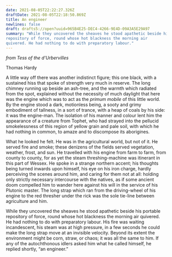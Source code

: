 ```yaml
---
date: 2021-08-05T22:22:27.326Z
draftDate: 2021-08-05T22:18:50.869Z
title: An engineer
newlines: false
draft: drafts5://open?uuid=965B4E25-DEC4-4266-9E4D-09A3A5E29A97
summary: "While they uncovered the sheaves he stood apathetic beside his portable
repository of force, round whose hot blackness the morning air
quivered. He had nothing to do with preparatory labour."
---
```



_from Tess of the d'Urbervilles_

Thomas Hardy

A little way off there was another indistinct figure; this one black,
with a sustained hiss that spoke of strength very much in reserve. The
long chimney running up beside an ash-tree, and the warmth which
radiated from the spot, explained without the necessity of much
daylight that here was the engine which was to act as the _primum
mobile_ of this little world. By the engine stood a dark, motionless
being, a sooty and grimy embodiment of tallness, in a sort of trance,
with a heap of coals by his side: it was the engine-man. The isolation
of his manner and colour lent him the appearance of a creature from
Tophet, who had strayed into the pellucid smokelessness of this region
of yellow grain and pale soil, with which he had nothing in common, to
amaze and to discompose its aborigines.

What he looked he felt. He was in the agricultural world, but not of
it. He served fire and smoke; these denizens of the fields served
vegetation, weather, frost, and sun. He travelled with his engine from
farm to farm, from county to county, for as yet the steam
threshing-machine was itinerant in this part of Wessex. He spoke in a
strange northern accent; his thoughts being turned inwards upon
himself, his eye on his iron charge, hardly perceiving the scenes
around him, and caring for them not at all: holding only strictly
necessary intercourse with the natives, as if some ancient doom
compelled him to wander here against his will in the service of his
Plutonic master. The long strap which ran from the driving-wheel of his
engine to the red thresher under the rick was the sole tie-line between
agriculture and him.

While they uncovered the sheaves he stood apathetic beside his portable
repository of force, round whose hot blackness the morning air
quivered. He had nothing to do with preparatory labour. His fire was
waiting incandescent, his steam was at high pressure, in a few seconds
he could make the long strap move at an invisible velocity. Beyond its
extent the environment might be corn, straw, or chaos; it was all the
same to him. If any of the autochthonous idlers asked him what he
called himself, he replied shortly, “an engineer.”
